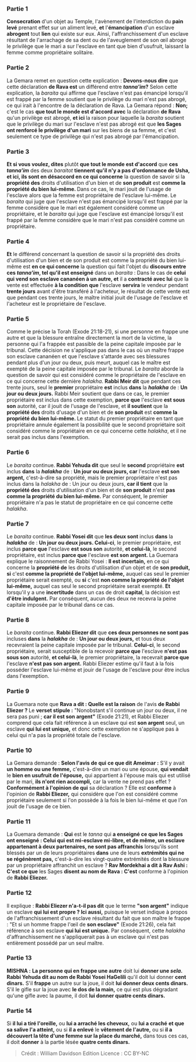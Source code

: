 
### Partie 1
<b>Consecration</b> d'un objet au Temple, l'avènement de l'interdiction du <b>pain levé</b> prenant effet sur un aliment levé, <b>et</b> l'<b>émancipation</b> d'un esclave <b>abrogent</b> tout <b>lien</b> qui existe sur eux. Ainsi, l'affranchissement d'un esclave résultant de l'arrachage de sa dent ou de l'aveuglement de son œil abroge le privilège que le mari a sur l'esclave en tant que bien d'usufruit, laissant la femme comme propriétaire solitaire.

### Partie 2
La Gemara remet en question cette explication : <b>Devons-nous dire</b> que cette déclaration <b>de Rava est</b> un différend entre <b><i>tanna'im</i>?</b> Selon cette explication, la <i>baraita</i> qui affirme que l'esclave n'est pas émancipé lorsqu'il est frappé par la femme soutient que le privilège du mari n'est pas abrogé, ce qui irait à l'encontre de la déclaration de Rava. La Gemara répond : <b>Non;</b> c'est le cas <b>que tout le monde est d'accord avec</b> la déclaration <b>de Rava</b> qu'un privilège est abrogé, <b>et ici</b> la raison pour laquelle la <i>baraita</i> soutient que le privilège du mari sur l'esclave n'est pas abrogé est que <b>les Sages ont renforcé le privilège d'un mari</b> sur les biens de sa femme, et c'est seulement ce type de privilège qui n'est pas abrogé par l'émancipation.

### Partie 3
<b>Et si vous voulez, dites</b> plutôt <b>que tout le monde est d'accord</b> que <b>ces <i>tanna'im</i></b> des deux <i>baraitot</i> <b>tiennent qu'il n'y a pas d'ordonnance de Usha, et ici, ils sont en désaccord en ce qui concerne</b> la question de savoir si la <b>propriété des</b> droits d'utilisation d'un bien et de <b>son produit</b> est <b>comme la propriété du bien lui-même. </b> Dans ce cas, le mari jouit de l'usage de l'esclave alors que la femme est propriétaire de l'esclave lui-même. Le <i>baraita</i> qui juge que l'esclave n'est pas émancipé lorsqu'il est frappé par la femme considère que le mari est également considéré comme un propriétaire, et le <i>baraita</i> qui juge que l'esclave est émancipé lorsqu'il est frappé par la femme considère que le mari n'est pas considéré comme un propriétaire.

### Partie 4
<b>Et</b> le différend concernant la question de savoir si la propriété des droits d'utilisation d'un bien et de son produit est comme la propriété du bien lui-même est <b>en ce qui concerne</b> la question qui fait l'objet du <b>discours entre ces <i>tanna'im</i>, tel qu'il est enseigné</b> dans un <i>baraita</i> : Dans le cas de <b>celui qui vend son</b> <b>esclave cananéen à un autre, et</b> il a <b>contracté avec lui</b> que la vente est effectuée <b>à la condition que</b> l'esclave <b>servira</b> le vendeur pendant <b>trente jours</b> avant d'être transféré à l'acheteur, le résultat de cette vente est que pendant ces trente jours, le maître initial jouit de l'usage de l'esclave et l'acheteur est le propriétaire de l'esclave.

### Partie 5
Comme le précise la Torah (Exode 21:18-21), si une personne en frappe une autre et que la blessure entraîne directement la mort de la victime, la personne qui l'a frappée est passible de la peine capitale imposée par le tribunal. Cette décision ne s'applique pas dans le cas où un maître frappe son esclave cananéen et que l'esclave s'attarde avec ses blessures pendant plus d'un jour ou deux, puis meurt, auquel cas le maître est exempté de la peine capitale imposée par le tribunal. Le <i>baraita</i> aborde la question de savoir qui est considéré comme le propriétaire de l'esclave en ce qui concerne cette dernière <i>halakha</i>. <b>Rabbi Meir dit</b> que pendant ces trente jours, seul le <b>premier</b> propriétaire <b>est</b> inclus <b>dans</b> la <b><i>halakha</i></b> de : <b>Un jour ou deux jours.</b> Rabbi Meir soutient que dans ce cas, le premier propriétaire est inclus dans cette exemption, <b>parce que</b> l'esclave <b>est sous son</b> autorité, car il jouit de l'usage de l'esclave, et <b>il soutient</b> que la <b>propriété des</b> droits d'usage d'un bien et de <b>son produit</b> est <b>comme la propriété du bien lui-même. </b> Le statut du premier propriétaire en tant que propriétaire annule également la possibilité que le second propriétaire soit considéré comme le propriétaire en ce qui concerne cette <i>halakha</i>, et il ne serait pas inclus dans l'exemption.

### Partie 6
Le <i>baraita</i> continue. <b>Rabbi Yehuda dit</b> que seul le <b>second</b> propriétaire <b>est</b> inclus <b>dans</b> la <b><i>halakha</i></b> de : <b>Un jour ou deux jours, car</b> l'esclave <b>est son argent,</b> c'est-à-dire sa propriété, mais le premier propriétaire n'est pas inclus dans la <i>halakha</i> de : Un jour ou deux jours, <b>car il tient</b> que la <b>propriété des</b> droits d'utilisation d'un bien et de <b>son produit</b> n'est <b>pas comme la propriété du bien lui-même.</b> Par conséquent, le premier propriétaire n'a pas le statut de propriétaire en ce qui concerne cette <i>halakha</i>.

### Partie 7
Le <i>baraita</i> continue. <b>Rabbi Yosei dit</b> que <b>les deux sont</b> inclus <b>dans</b> la <b><i>halakha</i></b> de : <b>Un jour ou deux jours. Celui-ci</b>, le premier propriétaire, est inclus <b>parce que</b> l'esclave <b>est sous son</b> autorité, <b>et celui-là</b>, le second propriétaire, est inclus <b>parce que</b> l'esclave <b>est son argent. </b> La Guemara explique le raisonnement de Rabbi Yosei : <b>Il est incertain,</b> en ce qui concerne la <b>propriété de</b> les droits d'utilisation d'un objet et de <b>son produit, si</b> c'est <b>comme la propriété de l'objet lui-même,</b> auquel cas seul le premier propriétaire serait exempté, ou <b>si</b> c'est <b>non comme la propriété de l'objet lui-même,</b> auquel cas seul le second propriétaire serait exempté. <b>Et</b> lorsqu'il y a une <b>incertitude</b> dans un cas de droit <b>capital</b>, la décision est <b>d'être indulgent.</b> Par conséquent, aucun des deux ne recevra la peine capitale imposée par le tribunal dans ce cas.

### Partie 8
Le <i>baraita</i> continue. <b>Rabbi Eliezer dit</b> que <b>ces deux personnes ne sont pas</b> incluses <b>dans</b> la <b><i>halakha</i></b> de : <b>Un jour ou deux jours,</b> et tous deux recevraient la peine capitale imposée par le tribunal. <b>Celui-ci</b>, le second propriétaire, serait susceptible de la recevoir <b>parce que</b> l'esclave <b>n'est pas sous son</b> autorité, <b>et celui-là</b>, le premier propriétaire, la recevrait <b>parce que</b> l'esclave <b>n'est pas son argent.</b> Rabbi Eliezer estime qu'il faut à la fois posséder l'esclave lui-même et jouir de l'usage de l'esclave pour être inclus dans l'exemption.

### Partie 9
La Guemara note que <b>Rava a dit : Quelle est la raison</b> de l'avis <b>de Rabbi Eliezer ? </b> Le <b>verset stipule :</b> "Nonobstant s'il continue un jour ou deux, il ne sera pas puni ; <b>car il est son argent"</b> (Exode 21:21), et Rabbi Eliezer comprend que cela fait référence à un esclave qui est <b>son argent</b> seul, un esclave <b>qui lui est unique,</b> et donc cette exemption ne s'applique pas à celui qui n'a pas la propriété totale de l'esclave.

### Partie 10
La Gemara demande : <b>Selon l'avis de qui</b> <b>ce que dit Ameimar :</b> S'il y avait <b>un homme ou une femme,</b> c'est-à-dire un mari ou une épouse, <b>qui vendait</b> le <b>bien en usufruit de l'épouse,</b> qui appartient à l'épouse mais qui est utilisé par le mari, <b>ils n'ont rien accompli,</b> car la vente ne prend pas effet ? <b>Conformément à l'opinion de qui</b> sa déclaration ? Elle est <b>conforme</b> à l'opinion de <b>Rabbi Eliezer,</b> qui considère que l'on est considéré comme propriétaire seulement si l'on possède à la fois le bien lui-même et que l'on jouit de l'usage de ce bien.

### Partie 11
La Guemara demande : <b>Qui</b> est le <i>tanna</i> qui <b>a enseigné ce que les Sages ont enseigné : Celui qui est mi-esclave mi-libre, et de même, un esclave appartenant à deux partenaires, ne sont pas affranchis</b> lorsqu'ils sont blessés par un de leurs propriétaires <b>dans</b> une de leurs <b>extrémités qui ne se régénèrent pas,</b> c'est-à-dire les vingt-quatre extrémités dont la blessure par un propriétaire affranchit un esclave ? <b>Rav Mordekhai a dit à Rav Ashi : C'est ce que</b> les Sages <b>disent au nom de Rava : C'est</b> conforme à l'opinion de <b>Rabbi Eliezer.</b>

### Partie 12
Il explique : <b>Rabbi Eliezer n'a-t-il pas dit</b> que le terme <b>"son argent"</b> indique un esclave <b>qui lui est propre ? Ici aussi,</b> puisque le verset indique à propos de l'affranchissement d'un esclave résultant du fait que son maître le frappe : "Et si un homme frappe l'œil de <b>son esclave"</b> (Exode 21:26), cela fait référence à son esclave <b>qui lui est unique.</b> Par conséquent, cette <i>halakha</i> d'affranchissement ne s'appliquerait pas à un esclave qui n'est pas entièrement possédé par un seul maître.

### Partie 13
<strong>MISHNA :</strong> <b>La personne qui en frappe une autre</b> doit lui <b>donner une <i>sela</i>. Rabbi Yehuda dit au nom de Rabbi Yosei HaGelili</b> qu'il doit lui donner <b>cent dinars.</b> S'il <b>frappe</b> un autre sur la joue, il doit <b>lui donner deux cents dinars.</b> S'il le gifle sur la joue avec <b>le dos de la main,</b> ce qui est plus dégradant qu'une gifle avec la paume, il doit <b>lui donner quatre cents dinars.</b>

### Partie 14
Si <b>il lui a tiré l'oreille,</b> ou <b>lui a arraché les cheveux,</b> ou <b>lui a craché</b> <b>et que sa salive l'a atteint,</b> ou si <b>il a enlevé</b> le <b>vêtement de l'autre,</b> ou si <b>il a découvert la tête d'une femme sur la place du marché,</b> dans tous ces cas, il doit <b>donner</b> à la partie lésée <b>quatre cents dinars.</b>

>Crédit : William Davidson Edition
>Licence : CC BY-NC